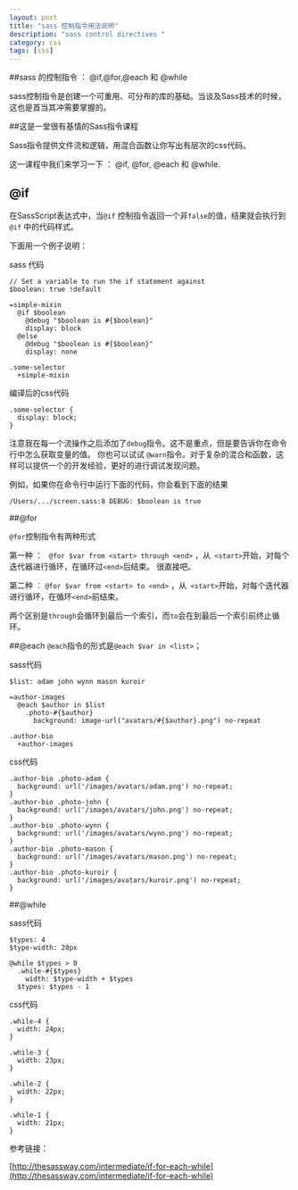 ```yaml
---
layout: post
title: "sass 控制指令用法说明"
description: "sass control directives "
category: css
tags: [css]
---
```


##sass 的控制指令 ： @if,@for,@each 和 @while

sass控制指令是创建一个可重用、可分布的库的基础。当谈及Sass技术的时候，这也是首当其冲需要掌握的。

##这是一堂很有基情的Sass指令课程

Sass指令提供文件流和逻辑，用混合函数让你写出有层次的css代码。

这一课程中我们来学习一下 ： @if, @for, @each 和 @while.


## @if

在SassScript表达式中，当```@if``` 控制指令返回一个非```false```的值，结果就会执行到 ```@if``` 中的代码样式。

下面用一个例子说明：

sass 代码


	// Set a variable to run the if statement against
	$boolean: true !default

	=simple-mixin
	  @if $boolean
	    @debug "$boolean is #{$boolean}"
	    display: block
	  @else
	    @debug "$boolean is #{$boolean}"
	    display: none

	.some-selector
	  +simple-mixin

编译后的css代码

	.some-selector {
	  display: block;
	}


注意我在每一个流操作之后添加了```debug```指令。这不是重点，但是要告诉你在命令行中怎么获取变量的值。
你也可以试试 ```@warn```指令。对于复杂的混合和函数，这样可以提供一个的开发经验，更好的进行调试发现问题。

例如，如果你在命令行中运行下面的代码，你会看到下面的结果

	/Users/.../screen.sass:8 DEBUG: $boolean is true

##@for

```@for```控制指令有两种形式

第一种 ： ``` @for $var from <start> through <end>``` ，从``` <start>```开始，对每个迭代器进行循环，在循环过```<end>```后结束。
很直接吧。

第二种 ： ```@for $var from <start> to <end>``` ，从``` <start>```开始，对每个迭代器进行循环，在循环```<end>```前结束。

两个区别是```through```会循环到最后一个索引，而```to```会在到最后一个索引前终止循环。


##@each
```@each```指令的形式是```@each $var in <list>```；

sass代码

	$list: adam john wynn mason kuroir

	=author-images
	  @each $author in $list
	    .photo-#{$author}
	      background: image-url("avatars/#{$author}.png") no-repeat

	.author-bio
	  +author-images

css代码

	.author-bio .photo-adam {
	  background: url('/images/avatars/adam.png') no-repeat;
	}
	.author-bio .photo-john {
	  background: url('/images/avatars/john.png') no-repeat;
	}
	.author-bio .photo-wynn {
	  background: url('/images/avatars/wynn.png') no-repeat;
	}
	.author-bio .photo-mason {
	  background: url('/images/avatars/mason.png') no-repeat;
	}
	.author-bio .photo-kuroir {
	  background: url('/images/avatars/kuroir.png') no-repeat;
	}

##@while

sass代码

	$types: 4
	$type-width: 20px

	@while $types > 0
	  .while-#{$types}
	    width: $type-width + $types
	  $types: $types - 1

css代码

	.while-4 {
	  width: 24px;
	}

	.while-3 {
	  width: 23px;
	}

	.while-2 {
	  width: 22px;
	}

	.while-1 {
	  width: 21px;
	}



参考链接：


[http://thesassway.com/intermediate/if-for-each-while](http://thesassway.com/intermediate/if-for-each-while)